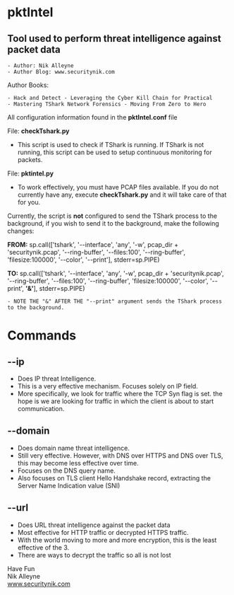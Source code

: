 # pktIntel
## Tool used to perform threat intelligence against packet data

	- Author: Nik Alleyne
	- Author Blog: www.securitynik.com

Author Books: 

	- Hack and Detect - Leveraging the Cyber Kill Chain for Practical 
	- Mastering TShark Network Forensics - Moving From Zero to Hero



All configuration information found in the **pktIntel.conf** file

File: **checkTshark.py**

- This script is used to check if TShark is running. If TShark is not running, this script can be used to setup continuous monitoring for packets. 

File: **pktintel.py** 

- To work effectively, you must have PCAP files available. If you do not currently have any, execute **checkTshark.py** and it will take care of that for you.

Currently, the script is **not** configured to send the TShark process to the background, if you wish to send it to the background, make the following changes:

**FROM:**
	sp.call(['tshark', '--interface', 'any', '-w', pcap_dir + 'securitynik.pcap', '--ring-buffer', '--files:100', '--ring-buffer', 'filesize:100000', '--color', '--print'], stderr=sp.PIPE)


**TO:**
	sp.call(['tshark', '--interface', 'any', '-w', pcap_dir + 'securitynik.pcap', '--ring-buffer', '--files:100', '--ring-buffer', 'filesize:100000', '--color', '--print', **'&'**], stderr=sp.PIPE)

	- NOTE THE "&" AFTER THE "--print" argument sends the TShark process to the background.


# Commands
## --ip 
- Does IP threat Intelligence. 
- This is a very effective mechanism. Focuses solely on IP field. 
- More specifically, we look for traffic where the TCP Syn flag is set. the hope is we are looking for traffic in which the client is about to start communication.

## --domain
- Does domain name threat intelligence.
- Still very effective. However, with DNS over HTTPS and DNS over TLS, this may become less effective over time.
- Focuses on the DNS query name.
- Also focuses on TLS client Hello Handshake record, extracting the Server Name Indication value (SNI)


## --url
- Does URL threat intelligence against the packet data
- Most effective for HTTP traffic or decrypted HTTPS traffic.
- With the world moving to more and more encryption, this is the least effective of the 3. 
- There are ways to decrypt the traffic so all is not lost 


Have Fun
<br>Nik Alleyne</br>
www.securitynik.com
